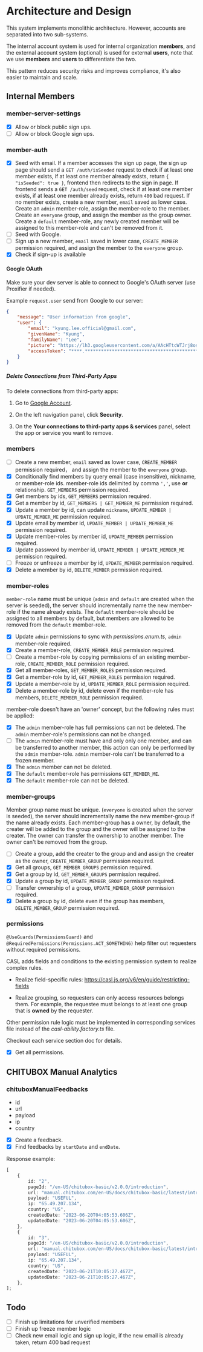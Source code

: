 # Architecture and Design

This system implements monolithic architecture. However, accounts are separated into two sub-systems.

The internal account system is used for internal organization **members**, and the external account system (optional) is used for external **users**, note that we use **members** and **users** to differentiate the two.

This pattern reduces security risks and improves compliance, it's also easier to maintain and scale.

## Internal Members

### member-server-settings

-   [x] Allow or block public sign ups.
-   [ ] Allow or block Google sign ups.

### member-auth

-   [x] Seed with email. If a member accesses the sign up page, the sign up page should send a `GET /auth/isSeeded` request to check if at least one member exists, if at least one member already exists, return `{ "isSeeded": true }`, frontend then redirects to the sign in page.
        If frontend sends a `GET /auth/seed` request, check if at least one member exists, if at least one member already exists, return `400` bad request.
        If no member exists, create a new member, `email` saved as lower case. Create an `admin` member-role, assign the member-role to the member. Create an `everyone` group, and assign the member as the group owner. Create a `default` member-role, any newly created member will be assigned to this member-role and can't be removed from it.
-   [ ] Seed with Google.
-   [ ] Sign up a new member, `email` saved in lower case, `CREATE_MEMBER` permission required, and assign the member to the `everyone` group.
-   [x] Check if sign-up is available

#### Google OAuth

Make sure your dev server is able to connect to Google's OAuth server (use Proxifier if needed).

Example `request.user` send from Google to our server:

```json
{
	"message": "User information from google",
	"user": {
		"email": "kyung.lee.official@gmail.com",
		"givenName": "Kyung",
		"familyName": "Lee",
		"picture": "https://lh3.googleusercontent.com/a/AAcHTtcWTJrj8osBrYMrYErRMM7g6UmmOWegJpP0PSA5fXxmJw=s96-c",
		"accessToken": "****.****************************************************************************************************************************************************************************************************************"
	}
}
```

##### Delete Connections from Third-Party Apps

To delete connections from third-party apps:

1. Go to [Google Account](https://myaccount.google.com/).

1. On the left navigation panel, click **Security**.

1. On the **Your connections to third-party apps & services** panel, select the app or service you want to remove.

### members

-   [ ] Create a new member, `email` saved as lower case, `CREATE_MEMBER` permission required， and assign the member to the `everyone` group.
-   [x] Conditionally find members by query email (case insensitive), nickname, or member-role ids. member-role ids delimited by comma `','`, use **or** relationship. `GET_MEMBERS` permission required.
-   [x] Get members by ids, `GET_MEMBERS` permission required.
-   [x] Get a member by id, `GET_MEMBERS | GET_MEMBER_ME` permission required.
-   [x] Update a member by id, can update `nickname`, `UPDATE_MEMBER | UPDATE_MEMBER_ME` permission required.
-   [x] Update email by member id, `UPDATE_MEMBER | UPDATE_MEMBER_ME` permission required.
-   [x] Update member-roles by member id, `UPDATE_MEMBER` permission required.
-   [x] Update password by member id, `UPDATE_MEMBER | UPDATE_MEMBER_ME` permission required.
-   [ ] Freeze or unfreeze a member by id, `UPDATE_MEMBER` permission required.
-   [x] Delete a member by id, `DELETE_MEMBER` permission required.

### member-roles

`member-role` name must be unique (`admin` and `default` are created when the server is seeded), the server should incrementally name the new member-role if the name already exists. The `default` member-role should be assigned to all members by default, but members are allowed to be removed from the `default` member-role.

-   [x] Update `admin` permissions to sync with _permissions.enum.ts_, `admin` member-role required.
-   [x] Create a member-role, `CREATE_MEMBER_ROLE` permission required.
-   [ ] Create a member-role by copying permissions of an existing member-role, `CREATE_MEMBER_ROLE` permission required.
-   [x] Get all member-roles, `GET_MEMBER_ROLES` permission required.
-   [x] Get a member-role by id, `GET_MEMBER_ROLES` permission required.
-   [x] Update a member-role by id, `UPDATE_MEMBER_ROLE` permission required.
-   [x] Delete a member-role by id, delete even if the member-role has members, `DELETE_MEMBER_ROLE` permission required.

member-role doesn't have an 'owner' concept, but the following rules must be applied:

-   [x] The `admin` member-role has full permissions can not be deleted. The `admin` member-role's permissions can not be changed.
-   [ ] The `admin` member-role must have and only only one member, and can be transferred to another member, this action can only be performed by the `admin` member-role. `admin` member-role can't be transferred to a frozen member.
-   [x] The `admin` member can not be deleted.
-   [x] The `default` member-role has permissions `GET_MEMBER_ME`.
-   [x] The `default` member-role can not be deleted.

### member-groups

Member group name must be unique. (`everyone` is created when the server is seeded), the server should incrementally name the new member-group if the name already exists.
Each member-group has a owner, by default, the creater will be added to the group and the owner will be assigned to the creater.
The owner can transfer the ownership to another member. The owner can't be removed from the group.

-   [ ] Create a group, add the creater to the group and and assign the creater as the owner, `CREATE_MEMBER_GROUP` permission required.
-   [x] Get all groups, `GET_MEMBER_GROUPS` permission required.
-   [x] Get a group by id, `GET_MEMBER_GROUPS` permission required.
-   [x] Update a group by id, `UPDATE_MEMBER_GROUP` permission required.
-   [ ] Transfer ownership of a group, `UPDATE_MEMBER_GROUP` permission required.
-   [x] Delete a group by id, delete even if the group has members, `DELETE_MEMBER_GROUP` permission required.

### permissions

`@UseGuards(PermissionsGuard)` and `@RequiredPermissions(Permissions.ACT_SOMETHING)` help filter out requesters without required permissions.

CASL adds fields and conditions to the existing permission system to realize complex rules.

-   Realize field-specific rules: https://casl.js.org/v6/en/guide/restricting-fields

-   Realize grouping, so requesters can only access resources belongs them. For example, the requestee must belongs to at least one group that is **owned** by the requester.

Other permission rule logic must be implemented in corresponding services file instead of the _casl-ability.factory.ts_ file.

Checkout each service section doc for details.

-   [x] Get all permissions.

## CHITUBOX Manual Analytics

### chituboxManualFeedbacks

-   id
-   url
-   payload
-   ip
-   country

-   [x] Create a feedback.
-   [x] Find feedbacks by `startDate` and `endDate`.

Response example:

```ts
[
	{
		id: "2",
		pageId: "/en-US/chitubox-basic/v2.0.0/introduction",
		url: "manual.chitubox.com/en-US/docs/chitubox-basic/latest/introduction",
		payload: "USEFUL",
		ip: "65.49.207.134",
		country: "US",
		createdDate: "2023-06-20T04:05:53.606Z",
		updatedDate: "2023-06-20T04:05:53.606Z",
	},
	{
		id: "3",
		pageId: "/en-US/chitubox-basic/v2.0.0/introduction",
		url: "manual.chitubox.com/en-US/docs/chitubox-basic/latest/introduction",
		payload: "USEFUL",
		ip: "65.49.207.134",
		country: "US",
		createdDate: "2023-06-21T10:05:27.467Z",
		updatedDate: "2023-06-21T10:05:27.467Z",
	},
];
```

## Todo

-   [ ] Finish up limitations for unverified members
-   [ ] Finish up freeze member logic
-   [ ] Check new email logic and sign up logic, if the new email is already taken, return 400 bad request
